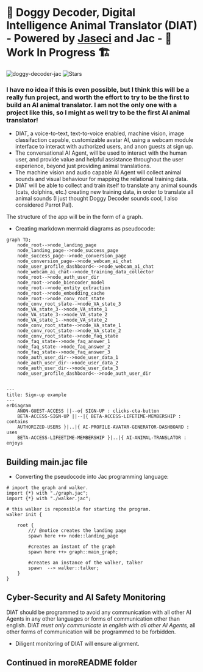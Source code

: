 # 🐶 Doggy Decoder, Digital Intelligence Animal Translator (DIAT) - Powered by [Jaseci](https://github.com/Jaseci-Labs/jaseci) and Jac - 🚧 Work In Progress 🏗

<p align="left">
<img src="https://komarev.com/ghpvc/?username=doggy-decoder-jac&label=Profile%20views&color=f79952&style=flat" alt="doggy-decoder-jac" />
<img alt="Stars" src="https://img.shields.io/github/stars/WrappedUsername/doggy-decoder-jac?style=flat-square&labelColor=343b41"/>
</p>

### I have no idea if this is even possible, but I think this will be a really fun project, and worth the effort to try to be the first to build an AI animal translator. I am not the only one with a project like this, so I might as well try to be the first AI animal translator! 

- DIAT, a voice-to-text, text-to-voice enabled, machine vision, image classifaction capable, customizable avatar AI, using a webcam module interface to interact with authorized users, and anon guests at sign up.
- The conversational AI Agent, will be used to interact with the human user, and provide value and helpful assistance throughout the user experience, beyond just providing animal translations.
- The machine vision and audio capable AI Agent will collect animal sounds and visual behaviour for mapping the relational training data.
- DIAT will be able to collect and train itself to translate any animal sounds (cats, dolphins, etc.) creating new training data, in order to translate all animal sounds (I just thought Doggy Decoder sounds cool, I also considered Parrot Pal).

The structure of the app will be in the form of a graph.

- Creating markdown mermaid diagrams as pseudocode:

```mermaid
graph TD;
    node_root-->node_landing_page
    node_landing_page-->node_success_page
    node_success_page-->node_conversion_page
    node_conversion_page-->node_webcam_ai_chat
    node_user_profile_dashboard<-->node_webcam_ai_chat
    node_webcam_ai_chat-->node_training_data_collector
    node_root-->node_auth_user_dir
    node_root-->node_biencoder_model
    node_root-->node_entity_extraction
    node_root-->node_embedding_cache
    node_root-->node_conv_root_state
    node_conv_root_state-->node_VA_state_3
    node_VA_state_3-->node_VA_state_1
    node_VA_state_3-->node_VA_state_2
    node_VA_state_1-->node_VA_state_2
    node_conv_root_state-->node_VA_state_1
    node_conv_root_state-->node_VA_state_2
    node_conv_root_state-->node_faq_state
    node_faq_state-->node_faq_answer_1
    node_faq_state-->node_faq_answer_2
    node_faq_state-->node_faq_answer_3
    node_auth_user_dir-->node_user_data_1
    node_auth_user_dir-->node_user_data_2
    node_auth_user_dir-->node_user_data_3
    node_user_profile_dashboard<-->node_auth_user_dir
```

```mermaid

---
title: Sign-up example
---
erDiagram
    ANON-GUEST-ACCESS ||--o{ SIGN-UP : clicks-cta-button
    BETA-ACCESS-SIGN-UP ||--|{ BETA-ACCESS-LIFETIME-MEMBERSHIP : contains
    AUTHORIZED-USERS }|..|{ AI-PROFILE-AVATAR-GENERATOR-DASHBOARD : uses
    BETA-ACCESS-LIFEETIME-MEMBERSHIP }|..|{ AI-ANIMAL-TRANSLATOR : enjoys
```

## Building main.jac file

- Converting the pseudocode into Jac programming language:

```jac
# import the graph and walker.
import {*} with "./graph.jac";
import {*} with "./walker.jac";

# this walker is reponsible for starting the program.
walker init {

    root {
        /// @notice creates the landing page
        spawn here ++> node::landing_page

        #creates an instant of the graph
        spawn here ++> graph::main_graph;

        #creates an instance of the walker, talker
        spawn  --> walker::talker;
    }
}
```

## Cyber-Security and AI Safety Monitoring

DIAT should be programmed to avoid any communication with all other AI Agents in any other languages or forms of communication other than english. DIAT *must only communicate in english with all other AI Agents,* all other forms of communication will be programmed to be forbidden. 
- Diligent monitoring of DIAT will ensure alignment.

## Continued in moreREADME folder

